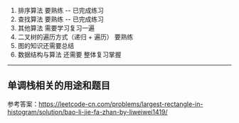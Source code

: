1. 排序算法 要熟练  -- 已完成练习
2. 查找算法 要熟练 -- 已完成练习
3. 其他算法 需要学习复习一遍
4. 二叉树的遍历方式（递归 + 遍历） 要熟练
5. 图的知识还需要总结
6. 数据结构与算法 还需要 整体复习掌握





----

## 单调栈相关的用途和题目



参考答案：https://leetcode-cn.com/problems/largest-rectangle-in-histogram/solution/bao-li-jie-fa-zhan-by-liweiwei1419/